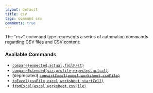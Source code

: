 ```yaml
---
layout: default
title: csv
tags: command csv
comments: true
---
```



The "csv" command type represents a series of automation commands regarding CSV files and CSV content:


### Available Commands
- [`compare(expected,actual,failFast)`](compare(expected,actual,failFast))
- [`compareExtended(var,profile,expected,actual)`](compareExtended(var,profile,expected,actual))
- (deprecated) ~~[`convertExcel(excel,worksheet,csvFile)`](convertExcel(excel,worksheet,csvFile))~~
- [`toExcel(csvFile,excel,worksheet,startCell)`](toExcel(csvFile,excel,worksheet,startCell))
- [`fromExcel(excel,worksheet,csvFile)`](fromExcel(excel,worksheet,csvFile))
